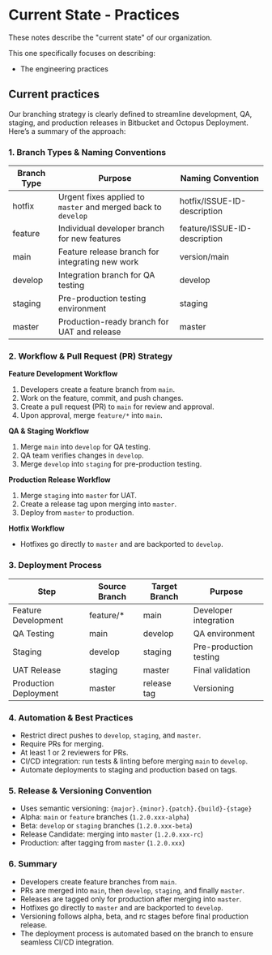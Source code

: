 # Current State - Practices

These notes describe the "current state" of our organization. 

This one specifically focuses on describing:
* The engineering practices

## Current practices

Our branching strategy is clearly defined to streamline development, QA, staging, and production releases in Bitbucket and Octopus Deployment. Here’s a summary of the approach:

### 1. Branch Types & Naming Conventions

| Branch Type | Purpose | Naming Convention |
|-------------|---------|------------------|
| hotfix      | Urgent fixes applied to `master` and merged back to `develop` | hotfix/ISSUE-ID-description |
| feature     | Individual developer branch for new features                  | feature/ISSUE-ID-description |
| main        | Feature release branch for integrating new work               | version/main |
| develop     | Integration branch for QA testing                             | develop |
| staging     | Pre-production testing environment                            | staging |
| master      | Production-ready branch for UAT and release                   | master |

### 2. Workflow & Pull Request (PR) Strategy

**Feature Development Workflow**
1. Developers create a feature branch from `main`.
2. Work on the feature, commit, and push changes.
3. Create a pull request (PR) to `main` for review and approval.
4. Upon approval, merge `feature/*` into `main`.

**QA & Staging Workflow**
1. Merge `main` into `develop` for QA testing.
2. QA team verifies changes in `develop`.
3. Merge `develop` into `staging` for pre-production testing.

**Production Release Workflow**
1. Merge `staging` into `master` for UAT.
2. Create a release tag upon merging into `master`.
3. Deploy from `master` to production.

**Hotfix Workflow**
- Hotfixes go directly to `master` and are backported to `develop`.

### 3. Deployment Process

| Step                  | Source Branch | Target Branch | Purpose                  |
|-----------------------|--------------|--------------|--------------------------|
| Feature Development   | feature/*    | main         | Developer integration    |
| QA Testing            | main         | develop      | QA environment           |
| Staging               | develop      | staging      | Pre-production testing   |
| UAT Release           | staging      | master       | Final validation         |
| Production Deployment | master       | release tag  | Versioning               |

### 4. Automation & Best Practices

- Restrict direct pushes to `develop`, `staging`, and `master`.
- Require PRs for merging.
- At least 1 or 2 reviewers for PRs.
- CI/CD integration: run tests & linting before merging `main` to `develop`.
- Automate deployments to staging and production based on tags.

### 5. Release & Versioning Convention

- Uses semantic versioning: `{major}.{minor}.{patch}.{build}-{stage}`
- Alpha: `main` or `feature` branches (`1.2.0.xxx-alpha`)
- Beta: `develop` or `staging` branches (`1.2.0.xxx-beta`)
- Release Candidate: merging into `master` (`1.2.0.xxx-rc`)
- Production: after tagging from `master` (`1.2.0.xxx`)

### 6. Summary

- Developers create feature branches from `main`.
- PRs are merged into `main`, then `develop`, `staging`, and finally `master`.
- Releases are tagged only for production after merging into `master`.
- Hotfixes go directly to `master` and are backported to `develop`.
- Versioning follows alpha, beta, and rc stages before final production release.
- The deployment process is automated based on the branch to ensure seamless CI/CD integration.

